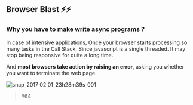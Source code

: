 ## Browser Blast ⚡️⚡️
### Why you have to make write async programs ?

In case of intensive applications, Once your browser starts processing so many tasks in the Call Stack, Since javascript is a single threaded.
It may stop being responsive for quite a long time.

And **most browsers take action by raising an error**, asking you whether you want to terminate the web page.

![snap_2017 02 01_23h28m39s_001](https://user-images.githubusercontent.com/13570866/44322304-5e46ff80-a46a-11e8-83b8-0c4f162633f3.jpg)

> #64